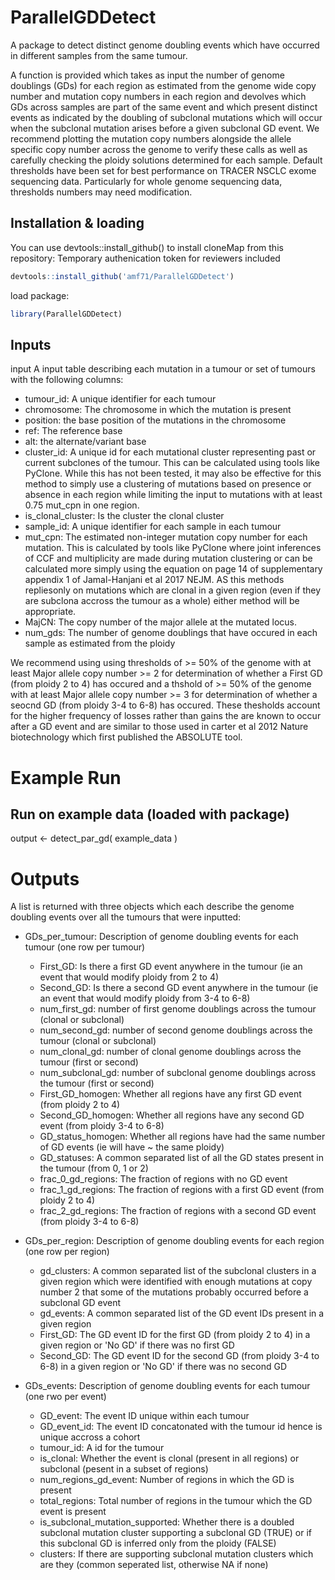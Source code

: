 # ParallelGDDetect
A package to detect distinct genome doubling events which have occurred in different samples from the same tumour.

A function is provided which takes as input the number of genome doublings (GDs) for each region as estimated from the genome
wide copy number and mutation copy numbers in each region and devolves which GDs across samples are part of
the same event and which present distinct events as indicated by the doubling of subclonal mutations which
will occur when the subclonal mutation arises before a given subclonal GD event. We recommend plotting the mutation
copy numbers alongside the allele specific copy number across the genome to verify these calls as well as carefully
checking the ploidy solutions determined for each sample. Default thresholds have been set for best performance
on TRACER NSCLC exome sequencing data. Particularly for whole genome sequencing data, thresholds
numbers may need modification.

## Installation & loading

You can use devtools::install_github() to install cloneMap from this repository:
Temporary authenication token for reviewers included

```R
devtools::install_github('amf71/ParallelGDDetect')
```

load package:

```R
library(ParallelGDDetect)
```

## Inputs

input A input table describing each mutation in a tumour or set of tumours with the following columns:
* tumour_id: A unique identifier for each tumour
* chromosome: The chromosome in which the mutation is present
* position: the base position of the mutations in the chromosome
* ref: The reference base
* alt: the alternate/variant base
* cluster_id: A unique id for each mutational cluster representing past or current subclones of the tumour. This can be calculated using tools like PyClone. While this has not been tested, it may also be effective for this method to simply use a clustering of mutations based on presence or absence in each region while limiting the input to mutations with at least 0.75 mut_cpn in one region.
* is_clonal_cluster: Is the cluster the clonal cluster
* sample_id: A unique identifier for each sample in each tumour
* mut_cpn: The estimated non-integer mutation copy number for each mutation. This is calculated by tools like PyClone where joint inferences of CCF and multiplicity are made during mutation clustering or can be calculated more simply using the equation on page 14 of supplementary appendix 1 of Jamal-Hanjani et al 2017 NEJM. AS this methods repliesonly on mutations which are clonal in a given region (even if they are subclona accross the tumour as a whole)
either method will be appropriate.
* MajCN: The copy number of the major allele at the mutated locus.
* num_gds: The number of genome doublings that have occured in each sample as estimated from the ploidy

We recommend using using thresholds of >= 50% of the genome with at least Major allele copy number >= 2 for determination of whether a First GD (from ploidy 2 to 4) has occured and a thshold of >= 50% of the genome with at least Major allele copy number >= 3 for determination of whether a seocnd GD (from ploidy 3-4 to 6-8) has occured. These thesholds account for the higher frequency of losses rather than gains the are known to occur after a GD event and are similar to those used in carter et al 2012 Nature biotechnology which first published the ABSOLUTE tool. 

# Example Run
## Run on example data (loaded with package)
output <- detect_par_gd( example_data )

# Outputs

A list is returned with three objects which each describe the genome doubling events over all the tumours that were inputted:
* GDs_per_tumour: Description of genome doubling events for each tumour (one row per tumour)
  * First_GD: Is there a first GD event anywhere in the tumour (ie an event that would modify ploidy from 2 to 4)
  * Second_GD: Is there a second GD event anywhere in the tumour (ie an event that would modify ploidy from 3-4 to 6-8)
  * num_first_gd: number of first genome doublings across the tumour (clonal or subclonal)
  * num_second_gd: number of second genome doublings across the tumour (clonal or subclonal)
  * num_clonal_gd: number of clonal genome doublings across the tumour (first or second)
  * num_subclonal_gd: number of subclonal genome doublings across the tumour (first or second)
  * First_GD_homogen: Whether all regions have any first GD event (from ploidy 2 to 4) 
  * Second_GD_homogen: Whether all regions have any second GD event (from ploidy 3-4 to 6-8) 
  * GD_status_homogen: Whether all regions have had the same number of GD events (ie will have ~ the same ploidy)
  * GD_statuses: A common separated list of all the GD states present in the tumour (from 0, 1 or 2)
  * frac_0_gd_regions: The fraction of regions with no GD event
  * frac_1_gd_regions:  The fraction of regions with a first GD event (from ploidy 2 to 4)
  * frac_2_gd_regions:   The fraction of regions with a second GD event (from ploidy 3-4 to 6-8)
   
* GDs_per_region: Description of genome doubling events for each region (one row per region)
  * gd_clusters: A common separated list of the subclonal clusters in a given region which were identified with enough mutations at copy number 2 that some of the mutations probably occurred before a subclonal GD event
  * gd_events: A common separated list of the GD event IDs present in a given region
  * First_GD: The GD event ID for the first GD (from ploidy 2 to 4) in a given region or 'No GD' if there was no first GD 
  * Second_GD: The GD event ID for the second GD (from ploidy 3-4 to 6-8) in a given region or 'No GD' if there was no second GD 

* GDs_events: Description of genome doubling events for each tumour (one rwo per event)
  * GD_event: The event ID unique within each tumour
  * GD_event_id: The event ID concatonated with the tumour id hence is unique accross a cohort
  * tumour_id: A id for the tumour
  * is_clonal: Whether the event is clonal (present in all regions) or subclonal (pesent in a subset of regions)
  * num_regions_gd_event: Number of regions in which the GD is present
  * total_regions: Total number of regions in the tumour which the GD event is present
  * is_subclonal_mutation_supported: Whether there is a doubled subclonal mutation cluster supporting a subclonal GD (TRUE) or if this subclonal GD is inferred only from the ploidy (FALSE)
  * clusters: If there are supporting subclonal mutation clusters which are they (common seperated list, otherwise NA if none)
